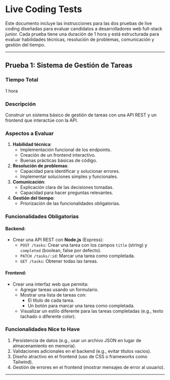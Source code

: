 # Live Coding Tests

Este documento incluye las instrucciones para las dos pruebas de live coding diseñadas para evaluar candidatos a desarrolladores web full-stack junior. Cada prueba tiene una duración de 1 hora y está estructurada para evaluar habilidades técnicas, resolución de problemas, comunicación y gestión del tiempo.

---

## Prueba 1: Sistema de Gestión de Tareas

### **Tiempo Total**
1 hora

### **Descripción**
Construir un sistema básico de gestión de tareas con una API REST y un frontend que interactúe con la API.

### **Aspectos a Evaluar**
1. **Habilidad técnica**: 
   - Implementación funcional de los endpoints.
   - Creación de un frontend interactivo.
   - Buenas prácticas básicas de código.
2. **Resolución de problemas**: 
   - Capacidad para identificar y solucionar errores.
   - Implementar soluciones simples y funcionales.
3. **Comunicación**: 
   - Explicación clara de las decisiones tomadas.
   - Capacidad para hacer preguntas relevantes.
4. **Gestión del tiempo**: 
   - Priorización de las funcionalidades obligatorias.

### **Funcionalidades Obligatorias**
#### Backend:
- Crear una API REST con **Node.js** (Express):
  - `POST /tasks`: Crear una tarea con los campos `title` (string) y `completed` (boolean, false por defecto).
  - `PATCH /tasks/:id`: Marcar una tarea como completada.
  - `GET /tasks`: Obtener todas las tareas.

#### Frontend:
- Crear una interfaz web que permita:
  - Agregar tareas usando un formulario.
  - Mostrar una lista de tareas con:
    - El título de cada tarea.
    - Un botón para marcar una tarea como completada.
  - Visualizar un estilo diferente para las tareas completadas (e.g., texto tachado o diferente color).

### **Funcionalidades Nice to Have**
1. Persistencia de datos (e.g., usar un archivo JSON en lugar de almacenamiento en memoria).
2. Validaciones adicionales en el backend (e.g., evitar títulos vacíos).
3. Diseño atractivo en el frontend (uso de CSS o frameworks como Tailwind).
4. Gestión de errores en el frontend (mostrar mensajes de error al usuario).

---
